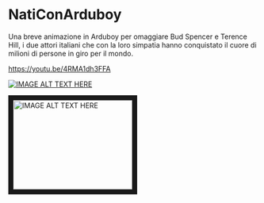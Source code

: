 # NatiConArduboy
Una breve animazione in Arduboy per omaggiare Bud Spencer e Terence Hill, i due attori italiani che con la loro simpatia hanno conquistato il cuore di milioni di persone in giro per il mondo. 


https://youtu.be/4RMA1dh3FFA


[![IMAGE ALT TEXT HERE](https://img.youtube.com/vi/4RMA1dh3FFA/1.jpg)](https://www.youtube.com/watch?v=4RMA1dh3FFA)

<a href="http://www.youtube.com/watch?feature=player_embedded&v=4RMA1dh3FFA
" target="_blank"><img src="http://img.youtube.com/vi/4RMA1dh3FFA/0.jpg" 
alt="IMAGE ALT TEXT HERE" width="240" height="180" border="10" /></a>
